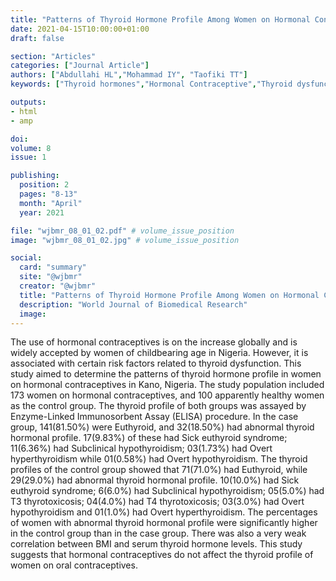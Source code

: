 ```yaml
---
title: "Patterns of Thyroid Hormone Profile Among Women on Hormonal Contraceptives in Kano Metropolis"
date: 2021-04-15T10:00:00+01:00
draft: false

section: "Articles"
categories: ["Journal Article"]
authors: ["Abdullahi HL","Mohammad IY", "Taofiki TT"]
keywords: ["Thyroid hormones","Hormonal Contraceptive","Thyroid dysfunction", "Patterns"]

outputs: 
- html
- amp

doi:
volume: 8
issue: 1

publishing:
  position: 2
  pages: "8-13"
  month: "April"
  year: 2021

file: "wjbmr_08_01_02.pdf" # volume_issue_position
image: "wjbmr_08_01_02.jpg" # volume_issue_position

social:
  card: "summary"
  site: "@wjbmr"
  creator: "@wjbmr"
  title: "Patterns of Thyroid Hormone Profile Among Women on Hormonal Contraceptives in Kano Metropolis"
  description: "World Journal of Biomedical Research"
  image:
---
```

The use of hormonal contraceptives is on the increase globally and is widely accepted by women of childbearing age in Nigeria. However, it is associated with certain risk factors related to thyroid dysfunction. This study aimed to determine the patterns of thyroid hormone profile in women on hormonal contraceptives in Kano, Nigeria. The study population included 173 women on hormonal contraceptives, and 100 apparently healthy women as the control group. The thyroid profile of both groups was assayed by Enzyme-Linked Immunosorbent Assay (ELISA) procedure. In the case group,
141(81.50%) were Euthyroid, and 32(18.50%) had abnormal thyroid hormonal profile. 17(9.83%) of these had Sick euthyroid syndrome; 11(6.36%) had Subclinical hypothyroidism; 03(1.73%) had Overt hyperthyroidism while 01(0.58%) had Overt hypothyroidism. The thyroid profiles of the control group showed that 71(71.0%) had Euthyroid, while 29(29.0%) had abnormal thyroid hormonal profile. 10(10.0%) had Sick euthyroid syndrome; 6(6.0%) had Subclinical hypothyroidism; 05(5.0%) had T3 thyrotoxicosis; 04(4.0%) had T4 thyrotoxicosis; 03(3.0%) had Overt hypothyroidism and 01(1.0%) had
Overt hyperthyroidism. The percentages of women with abnormal thyroid hormonal profile were significantly higher in the control group than in the case group. There was also a very weak correlation between BMI and serum thyroid hormone levels. This study suggests that hormonal contraceptives do not affect the thyroid profile of women on oral contraceptives.